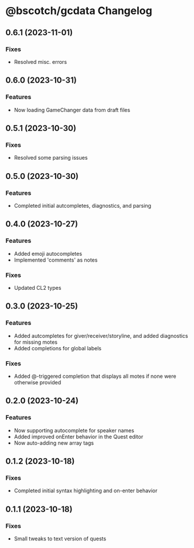 # @bscotch/gcdata Changelog

## 0.6.1 (2023-11-01)

### Fixes

- Resolved misc. errors

## 0.6.0 (2023-10-31)

### Features

- Now loading GameChanger data from draft files

## 0.5.1 (2023-10-30)

### Fixes

- Resolved some parsing issues

## 0.5.0 (2023-10-30)

### Features

- Completed initial autcompletes, diagnostics, and parsing

## 0.4.0 (2023-10-27)

### Features

- Added emoji autocompletes
- Implemented 'comments' as notes

### Fixes

- Updated CL2 types

## 0.3.0 (2023-10-25)

### Features

- Added autcompletes for giver/receiver/storyline, and added diagnostics for missing motes
- Added completions for global labels

### Fixes

- Added @-triggered completion that displays all motes if none were otherwise provided

## 0.2.0 (2023-10-24)

### Features

- Now supporting autocomplete for speaker names
- Added improved onEnter behavior in the Quest editor
- Now auto-adding new array tags

## 0.1.2 (2023-10-18)

### Fixes

- Completed initial syntax highlighting and on-enter behavior

## 0.1.1 (2023-10-18)

### Fixes

- Small tweaks to text version of quests